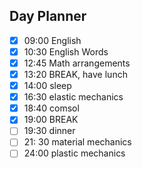 ## Day Planner
- [x] 09:00 English
- [x] 10:30 English Words
- [x] 12:45 Math arrangements
- [x] 13:20 BREAK, have lunch
- [x] 14:00 sleep
- [x] 16:30 elastic mechanics
- [x] 18:40 comsol
- [x] 19:00 BREAK
- [ ] 19:30 dinner
- [ ] 21: 30 material mechanics 
- [ ] 24:00 plastic mechanics